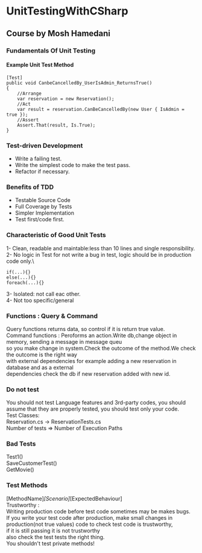 # UnitTestingWithCSharp
## Course by Mosh Hamedani

### Fundamentals Of Unit Testing

#### Example Unit Test Method
```
[Test]
public void CanbeCancelledBy_UserIsAdmin_ReturnsTrue()
{
    //Arrange
    var reservation = new Reservation();
    //Act
    var result = reservation.CanBeCancelledBy(new User { IsAdmin = true });
    //Assert
    Assert.That(result, Is.True);
}
```

### Test-driven Development
- Write a failing test.
- Write the simplest code to make the test pass.
- Refactor if necessary.

### Benefits of TDD
- Testable Source Code
- Full Coverage by Tests
- Simpler Implementation
- Test first/code first.

### Characteristic of Good Unit Tests
1- Clean, readable and maintable:less than 10 lines and single responsibility.\
2- No logic in Test for not write a bug in test, logic should be in production code only.\
 ```
if(...){}
else(...){}
foreach(...){}
```
3- Isolated: not call eac other.\
4- Not too specific/general

### Functions : Query & Command
Query functions returns data, so control if it is return true value.\
Command functions : Peroforms an action.Write db,change object in memory, sending a message in message queu\
so you make change in system.Check the outcome of the method.We check the outcome is the right way\
with external dependencies for example adding a new reservation in database and as a external \
dependencies check the db if new reservation added with new id.

### Do not test
You should not test Language features and 3rd-party codes, you should assume that they are properly tested, you should test only your code.\
Test Classes:\
Reservation.cs -> ReservationTests.cs\
Number of tests => Number of Execution Paths

### Bad Tests
Test1()\
SaveCustomerTest()\
GetMovie()

### Test Methods
[MethodName]_[Scenario]_[ExpectedBehaviour]\
Trustworthy : \
Writing production code before test code sometimes may be makes bugs.\
If you write your test code after production, make small changes in\
production(not true values) code to check test code is trustworthy, \
if it is still passing it is not trustworthy\
also check the test tests the right thing.\
You shouldn't test private methods!











